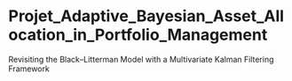 # Projet_Adaptive_Bayesian_Asset_Allocation_in_Portfolio_Management
Revisiting the Black–Litterman Model with a Multivariate Kalman Filtering Framework
